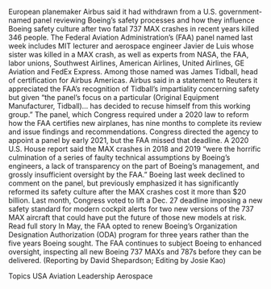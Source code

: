 European planemaker Airbus said it had withdrawn from a U.S. government-named panel reviewing Boeing’s safety processes and how they influence Boeing safety culture after two fatal 737 MAX crashes in recent years killed 346 people.
The Federal Aviation Administration’s (FAA) panel named last week includes MIT lecturer and aerospace engineer Javier de Luis whose sister was killed in a MAX crash, as well as experts from NASA, the FAA, labor unions, Southwest Airlines, American Airlines, United Airlines, GE Aviation and FedEx Express.
Among those named was James Tidball, head of certification for Airbus Americas. Airbus said in a statement to Reuters it appreciated the FAA’s recognition of Tidball’s impartiality concerning safety but given “the panel’s focus on a particular (Original Equipment Manufacturer, Tidball)… has decided to recuse himself from this working group.”
The panel, which Congress required under a 2020 law to reform how the FAA certifies new airplanes, has nine months to complete its review and issue findings and recommendations. Congress directed the agency to appoint a panel by early 2021, but the FAA missed that deadline.
A 2020 U.S. House report said the MAX crashes in 2018 and 2019 “were the horrific culmination of a series of faulty technical assumptions by Boeing’s engineers, a lack of transparency on the part of Boeing’s management, and grossly insufficient oversight by the FAA.”
Boeing last week declined to comment on the panel, but previously emphasized it has significantly reformed its safety culture after the MAX crashes cost it more than $20 billion.
Last month, Congress voted to lift a Dec. 27 deadline imposing a new safety standard for modern cockpit alerts for two new versions of the 737 MAX aircraft that could have put the future of those new models at risk. Read full story
In May, the FAA opted to renew Boeing’s Organization Designation Authorization (ODA) program for three years rather than the five years Boeing sought.
The FAA continues to subject Boeing to enhanced oversight, inspecting all new Boeing 737 MAXs and 787s before they can be delivered.
(Reporting by David Shepardson; Editing by Josie Kao)

Topics
USA
Aviation
Leadership
Aerospace
